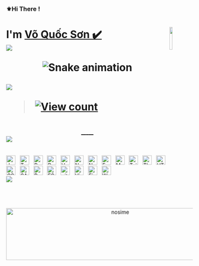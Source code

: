 ### ⚜Hi There !

 <h1 align="left">
   I'm 
    <a href="https://www.facebook.com/nosime.0404">Võ Quốc Sơn  ✔️ 
     <img
           width="12.5%" 
           align="right" 
           valign="middle" 
           src="https://em-content.zobj.net/source/microsoft-teams/337/whale_1f40b.png" 
           target="_blank" 
      />
   
 <br>
 <a align="right" color="#36BCF7FF"><img src="https://readme-typing-svg.herokuapp.com?lines=I'm+a+Security+Engineer;I'm+a+Full+Stack+Developer;I'm+a+Blogger"></a>
 
 <div align="center">

  ![Snake animation](https://github.com/danielbped/danielbped/blob/output/github-contribution-grid-snake.svg)
 </div>

 

<img src="https://user-images.githubusercontent.com/73097560/115834477-dbab4500-a447-11eb-908a-139a6edaec5c.gif">
 
 > [![View count](https://visitcount.itsvg.in/api?id=nosime&color=6&icon=0&pretty=true)](https://visitcount.itsvg.in/api?id=nosime)
 <div align="center">

   <a href="https://www.facebook.com/nosime.0404" target="blank">
    <img src="https://img.icons8.com/nolan/60/facebook-new.png" alt="" />
   </a>
   <a href="https://twitter.com/SonVo0404" target="blank">
    <img src="https://img.icons8.com/nolan/60/twitter.png" alt="" />
   </a>
   <a href="https://www.instagram.com/nosime.0404/" target="blank">
    <img src="https://img.icons8.com/nolan/60/instagram-new.png" alt="" />
   </a>
   <a href="https://t.me/nosime" target="blank">
    <img src="https://img.icons8.com/nolan/60/telegram-app.png" alt="" />
   </a>
   <a href="https://discord.com/channels/@VoSon0404#4927" target="blank">
    <img src="https://img.icons8.com/nolan/60/discord-logo.png" alt="" />
   </a>
   <a href="mailto:voson0404@gmail.com" target="top">
    <img src="https://img.icons8.com/nolan/60/apple-mail.png" alt="" />
   </a>
 </div>


<img src="https://user-images.githubusercontent.com/73097560/115834477-dbab4500-a447-11eb-908a-139a6edaec5c.gif">
 </h1>

<br>
<!-- https://simpleicons.org/ -->
<span><img src="https://img.shields.io/badge/JavaScript-282C34?logo=javascript&logoColor=F7DF1E" alt="JavaScript logo" title="JavaScript" height="25" /></span>
&nbsp;
<span><img src="https://img.shields.io/badge/TypeScript-282C34?logo=typescript&logoColor=3178C6" alt="TypeScript logo" title="TypeScript" height="25" /></span>
&nbsp;
<span><img src="https://img.shields.io/badge/ReactJS-282C34?logo=react&logoColor=61DAFB" alt="ReactJS logo" title="ReactJS" height="25" /></span>
&nbsp;
<span><img src="https://img.shields.io/badge/Redux-282C34?logo=redux&logoColor=764ABC" alt="Redux logo" title="Redux" height="25" /></span>
&nbsp;
<span><img src="https://img.shields.io/badge/Vue.js-282C34?logo=vue.js&logoColor=4FC08D" alt="Vue.js logo" title="Vue.js" height="25" /></span>
&nbsp;
<span><img src="https://img.shields.io/badge/Nuxt.js-282C34?logo=nuxt.js&logoColor=4FC08D" alt="Nuxt.js logo" title="Nuxt.js" height="25" /></span>
&nbsp;
<span><img src="https://img.shields.io/badge/Node.js-282C34?logo=node.js&logoColor=00F200" alt="Node.js logo" title="Node.js" height="25" /></span>
&nbsp;
<span><img src="https://img.shields.io/badge/Express-282C34?logo=express&logoColor=FFFFFF" alt="Express.js logo" title="Express.js" height="25" /></span>
&nbsp;
<span><img src="https://img.shields.io/badge/MongoDB-282C34?logo=mongodb&logoColor=47A248" alt="MongoDB logo" title="MongoDB" height="25" /></span>
&nbsp;
<span><img src="https://img.shields.io/badge/Tailwind%20CSS-282C34?logo=tailwind-css&logoColor=38B2AC" alt="TailwindCSS logo" title="TailwindCSS" height="25" /></span>
&nbsp;
<span><img src="https://img.shields.io/badge/Three.js-282C34?logo=three.js&logoColor=FFFFFF" alt="Three.js logo" title="Three.js" height="25" /></span>
&nbsp;
<span><img src="https://img.shields.io/badge/HTML5-282C34?logo=html5&logoColor=E34F26" alt="HTML5 logo" title="HTML5" height="25" /></span>
&nbsp;
<span><img src="https://img.shields.io/badge/CSS3-282C34?logo=css3&logoColor=1572B6" alt="CSS3 logo" title="CSS3" height="25" /></span>
&nbsp;
<span><img src="https://img.shields.io/badge/Sass-282C34?logo=sass&logoColor=CC6699" alt="SASS logo" title="SASS" height="25" /></span>
&nbsp;
<span><img src="https://img.shields.io/badge/Bootstrap-282C34?logo=bootstrap&logoColor=7952B3" alt="Bootstrap logo" title="Bootstrap" height="25" /></span>
&nbsp;
<span><img src="https://img.shields.io/badge/ESLint-282C34?logo=eslint&logoColor=4B32C3" alt="ESLint logo" title="ESLint" height="25" /></span>
&nbsp;
<span><img src="https://img.shields.io/badge/git-282C34?logo=git&logoColor=F05032" alt="git logo" title="git" height="25" /></span>
&nbsp;
<span><img src="https://img.shields.io/badge/VS%20Code-282C34?logo=visual-studio-code&logoColor=007ACC" alt="Visual Studio Code logo" title="Visual Studio Code" height="25" /></span>
&nbsp;
<span><img src="https://img.shields.io/badge/Firebase-282C34?logo=firebase&logoColor=FFCA28" alt="Firebase logo" title="Firebase" height="25" /></span>
&nbsp;
<span><img src="https://img.shields.io/badge/WordPress-282C34?logo=wordPress&logoColor=21759B" alt="WordPress logo" title="WordPress" height="25" /></span>
&nbsp;

<br>
<img src="https://user-images.githubusercontent.com/73097560/115834477-dbab4500-a447-11eb-908a-139a6edaec5c.gif">
<p align="center" href="#" target="_blank">
  <img src="https://i.imgur.com/9JHQTpy.png" width="600" height="140" alt="nosime" />
</p>



